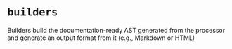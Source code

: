 # `builders`

Builders build the documentation-ready AST generated from the processor and generate an output format from it (e.g., Markdown or HTML)
